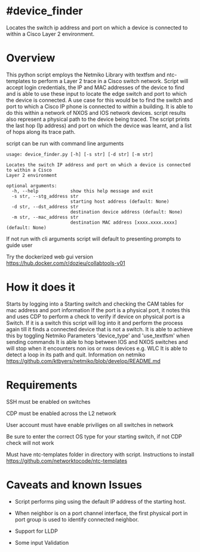 #device_finder
==============
Locates the switch ip address and port on which a device is connected to within a Cisco Layer 2 environment.

Overview
==========
This python script employs the Netmiko Library with textfsm and ntc-templates to perform a Layer 2 trace in a Cisco switch network.
Script will accept login credentials, the IP and MAC addresses of the device to find and is able to use these input to locate 
the edge switch and port to which the device is connected. 
A use case for this would be to find the switch and port to which a Cisco IP phone is connected to within a building. It is able to do this within a network of NXOS and IOS network devices. script results also represent a physical path to the device being traced.
The script prints the last hop (Ip address) and port on which the device was learnt, and a list of hops along its trace path. 

script can be run with command line arguments

    usage: device_finder.py [-h] [-s str] [-d str] [-m str]

    Locates the switch IP address and port on which a device is connected to within a Cisco
    Layer 2 environment

    optional arguments:
      -h, --help            show this help message and exit
      -s str, --stg_address str
                            starting host address (default: None)
      -d str, --dst_address str
                            destination device address (default: None)
      -m str, --mac_address str
                            destination MAC address [xxxx.xxxx.xxxx] (default: None)
                        
 If not run with cli arguments script will default to presenting prompts to guide user
 
 Try the dockerized web gui version https://hub.docker.com/r/dozieu/collabtools-v01

How it does it
==============
Starts by logging into a Starting switch and checking the CAM tables for mac address and port information 
If the port is a physical port, it notes this and uses CDP to perform a check to verify if device on physical port is a Switch.
If it is a switch this script will log into it and perform the process again till it finds a connected device that is not a switch.
It is able to achieve this by toggling Netmiko Parameters 'device_type' and 'use_textfsm' when sending commands
It is able to hop between IOS and NXOS switches and will stop when it encounters non ios or nxos devices e.g. WLC
It is able to detect a loop in its path and quit. 
Information on netmiko https://github.com/ktbyers/netmiko/blob/develop/README.md

Requirements
============
SSH must be enabled on switches

CDP must be enabled across the L2 network

User account must have enable priviliges on all switches in network

Be sure to enter the correct OS type for your starting switch, if not CDP check will not work 

Must have ntc-templates folder in directory with script. Instructions to install https://github.com/networktocode/ntc-templates


Caveats and known Issues
===============================
- Script performs ping using the default IP address of the starting host.

- When neighbor is on a port channel interface, the first physical port in port group is used to identify connected neighbor.

- Support for LLDP

- Some input Validation

